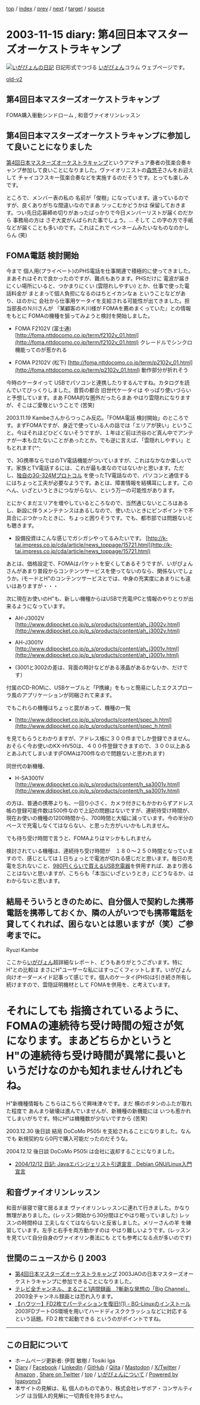 [top](../index.html) 
 / [index](index.html) 
 / [prev](ig031114.html) 
 / [next](ig031116.html) 
 / [target](https://www.igapyon.jp/igapyon/diary/2003/ig031115.html) 
 / [source](https://github.com/igapyon/diary/blob/master/2003/ig031115.src.md) 

2003-11-15 diary: 第4回日本マスターズオーケストラキャンプ
=====================================================================================================
[![いがぴょんの日記](https://www.igapyon.jp/igapyon/diary/images/iga202308_64.jpg "いがぴょん")](https://www.igapyon.jp/igapyon/diary/memo/memoigapyon.html) 日記形式でつづる [いがぴょん](https://www.igapyon.jp/igapyon/diary/memo/memoigapyon.html)コラム ウェブページです。

[old-v2](ig031115-orig.html)

## 第4回日本マスターズオーケストラキャンプ

FOMA購入衝動シンドローム , 和音ヴァイオリンレッスン


## 第4回日本マスターズオーケストラキャンプに参加して良いことになりました

[第4回日本マスターズオーケストラキャンプ](http://www.jao.or.jp/115/html/new/masters4.html)というアマチュア奏者の弦楽合奏キャンプ参加して良いことになりました。ヴァイオリニストの[森悠子](http://www.cem-musicdojo.org/)さんをお迎えして チャイコフスキー弦楽合奏などを実施するのだそうです。とっても楽しみです。

ところで、メンバー表の私の 名前が「俊樹」になっています。違っているのですが、良くありがちな間違いなのでまあ ツッこむかどうかは 保留しておきます。つい先日応募締め切りがあったばっかりで今日メンバーリストが届くのだから 事務局の方は さぞ大変がんばられた事でしょう。… そして この字の方で手紙などが届くことも多いのです。これはこれで ペンネームみたいなものなのかしらん
(笑)

## FOMA電話 検討開始

今まで 個人用(プライベート)のPHS電話を仕事関連で積極的に使ってきました。まあそれはそれで良かったのですが、難点もあります。PHSだけに 電波が届きにくい場所にいると、つかまりにくい
(雲隠れしやすい) とか、仕事で使った電話料金が まとまって個人負担になるのはちとイカンなぁ ということなどがあり、ほのかに 会社から仕事用ケータイを支給される可能性が出てきました。担当部長のＮ川さんが 『某顧客のＫ川様が FOMAを薦めまくっていた』との情報をもとに
FOMAの機種を狙ってみようと検討を開始しました。

* FOMA F2102V (富士通)
  [http://foma.nttdocomo.co.jp/term/f2102v_01.html](http://foma.nttdocomo.co.jp/term/f2102v_01.html)
  クレードルでシンクロ機能ってのが惹かれる
  
* FOMA P2102V (松下)
  [http://foma.nttdocomo.co.jp/term/p2102v_01.html](http://foma.nttdocomo.co.jp/term/p2102v_01.html)
  動作部分が折れそう

今時のケータイって USBでパソコンと連携したりするんですね。カタログを読んでいてびっくりしました。音質の都合 旧世代ケータイは やっぱり使いづらいと予想しています。まあ FOMA的な圏外だったらまあ やはり雲隠れになりますが、そこはご愛敬ということで (苦笑)

2003.11.19 Kambeさんからつっこみ反応。「FOMA電話 検討開始」のところです。まずFOMAですが、身近で使っている人の話では「エリアが狭い」ということ。今はそれほどひどくないそうですが、１年ほど前は渋谷のど真ん中でアンテナが一本も立たないことがあったとか。でも逆に言えば、「雲隠れしやすい」ともとれます(^^;

で、3G携帯ならではのTV電話機能がついていますが、これはなかなか楽しいです。家族とTV電話するには、これが最も楽なのではないかと思います。ただし、[独自の3G-324Mプロトコル](http://ascii24.com/news/i/topi/article/2003/03/25/print/642635.html) を使ったTV電話なので、パソコンと通信するにはちょっと工夫が必要なようです。あとは、障害情報を結構耳にします。このへん、いざというときにつながらない、という万一の可能性があります。

とにかくまだエリアを増やしているところなので、当然通じないところはあるし、新設に伴うメンテナンスはあるしなので、使いたいときにピンポイントで不具合にぶつかったときに、ちょっと困りそうです。でも、都市部では問題ないとも聴きます。

* 設備投資はこんな感じでガシガシやってるみたいです。
  [http://k-tai.impress.co.jp/cda/article/news_toppage/15721.html](http://k-tai.impress.co.jp/cda/article/news_toppage/15721.html)

あとは、価格設定で、FOMAはパケットを安くしてあるそうですが、いがぴょんさんがあまり普段からコンテンツサービスを使ってないのなら、関係ないでしょうか。iモードとH"のコンテンツサービスとでは、中身の充実度にあまりにも違いはありますが・・・

次に現在お使いのH"も、新しい機種からはUSBで充電/PCと情報のやりとりが出来るようになっています。

* AH-J3002V
  [http://www.ddipocket.co.jp/p_s/products/content/ah_j3002v.html](http://www.ddipocket.co.jp/p_s/products/content/ah_j3002v.html)
  
* AH-J3001V
  [http://www.ddipocket.co.jp/p_s/products/content/ah_j3001v.html](http://www.ddipocket.co.jp/p_s/products/content/ah_j3001v.html)
  
* (3001と3002の差は、背面の時計などがある液晶があるかないか、だけです）

付属のCD-ROMに、USBケーブルと「P携線」をもっと簡易にしたエクスプローラ風のアプリケーションが同梱されて来ます。

でもこれらの機種はちょっと罠があって、機種の一覧

* [http://www.ddipocket.co.jp/p_s/products/content/spec_h.html](http://www.ddipocket.co.jp/p_s/products/content/spec_h.html)

を見てもらうとわかりますが、アドレス帳に３００件までしか登録できません。おそらく今お使いのKX-HV50は、４００件登録できますので、３００以上あるとあふれてしまいます(FOMAは700件なので問題ないと思われます)

同世代の新機種、

* H-SA3001V
  [http://www.ddipocket.co.jp/p_s/products/content/h_sa3001v.html](http://www.ddipocket.co.jp/p_s/products/content/h_sa3001v.html)

の方は、普通の携帯よりも、一回り小さく、カメラ付きにもかかわらずアドレス帳の登録可能件数は500件なので上記の問題はないですが、連続待受け時間が、現在お使いの機種の1200時間から、700時間と大幅に減っています。今の半分のペースで充電しなくてはならない、と思った方がいいかもしれません。

でも待ち受け時間で言うと、FOMAよりはマシかもしれません

検討されている機種は、連続待ち受け時間が　１８０～２５０時間となっていますので、感じとしては１日ちょっとで電池が切れる感じだと思います。毎日の充電を忘れないこと、[980円くらいで買えるUSB充電器](http://www.myagency.jp/phone/uz01d.html)を併用すれば、あまり困ることはないと思いますが、こちらも「本当にいざというとき」にどうなるか、はわからないと思います。

結局そういうときのために、自分個人で契約した携帯電話を携帯しておくか、隣の人がいつでも携帯電話を貸してくれれば、困らないとは思いますが（笑）ご参考までに。
--
Ryuzi Kambe

ここから[いがぴょん](https://www.igapyon.jp/igapyon/diary/memo/memoigapyon.html)超詳細なレポート、どうもありがとうございます。特に H"との比較は まさにH"ユーザーな私にはすっごくフィットします。いがぴょん向けオーダーメイド記事って感じです。個人のケータイ(PHS)は引き続き所有し続けますので、雲隠証明機材として FOMAを併用を、と考えています。
# それにしても 指摘されているように、FOMAの連続待ち受け時間の短さが気になります。まあどちらかというと H"の連続待ち受け時間が異常に長いというだけなのかも知れませんけれどもね。

H"新機種情報も こちらはこちらで興味津々です。まだ 横のボタンのふたが取れた程度で あんまり破壊は進んでいませんが、新機種の新機能には いつも惹かれてしまいがちです。特にH"は機種数が少ないですから (苦笑)

2003.12.30 後日談 結局 DoCoMo P505i を支給されることになりました。なんでも 新規契約なら0円で購入可能だったのだそうな。

2004.12.12 後日談 DoCoMo P505i は会社に返却することになりました。

* [2004/12/12 日記: Javaエバンジェリスト引退宣言 , Debian GNU/Linux入門宣言](../2004/ig041212.html)

## 和音ヴァイオリンレッスン

和音が昼寝で寝て居るまま ヴァイオリンレッスンに連れて行きました。かなり無理がありました。(レッスン開始から30分間ほどやはり眠っていました) レッスンの時間枠は 工夫しなくてはならないと反省しました。メリーさんの羊 を練習しています。左手と右手を両方動かすのは やはり難しいようです。(レッスンを見ていて自分自身のヴァイオリン奏法にも とても参考になる点が多いのです)

## 世間のニュースから () 2003

* [第4回日本マスターズオーケストラキャンプ](http://www.jao.or.jp/115/html/new/masters4.html)  2003JAOの日本マスターズオーケストラキャンプに参加できることになりました。
* [テレビ全チャンネル、まるごと1週間録画　?斬新な発想の「Big Channel」](http://www.zdnet.co.jp/broadband/0311/11/lp14.html)  2003全チャンネル録画とは恐れ入ります。
* [【ハウツー】FD2枚でパーティションを復旧!(1) - BG-Linuxのインストール](http://pcweb.mycom.co.jp/news/2003/11/10/16.html)  2003FDブートOS環境を用いてハードディスククラッシュなどに対応する という話題。FD２枚で起動できる というのがポイントですね。


----------------------------------------------------------------------------------------------------

## この日記について

* ホームページ更新者: 伊賀 敏樹 / Tosiki Iga
* [Diary](https://www.igapyon.jp/igapyon/diary/) / [Facebook](https://www.facebook.com/igapyon) / [LinkedIn](https://www.linkedin.com/in/toshikiiga) / [GitHub](https://github.com/igapyon) / [Qiita](https://qiita.com/igapyon) / [Mastodon](https://social.vivaldi.net/@igapyon) / [X/Twitter](https://twitter.com/ToshikiIga) / [Amazon](https://www.amazon.co.jp/%E4%BC%8A%E8%B3%80-%E6%95%8F%E6%A8%B9/e/B004LTQWCQ) ,
[Share on Twitter](https://twitter.com/intent/tweet?hashtags=igapyon%2Cdiary%2C%E3%81%84%E3%81%8C%E3%81%B4%E3%82%87%E3%82%93&text=%E7%AC%AC4%E5%9B%9E%E6%97%A5%E6%9C%AC%E3%83%9E%E3%82%B9%E3%82%BF%E3%83%BC%E3%82%BA%E3%82%AA%E3%83%BC%E3%82%B1%E3%82%B9%E3%83%88%E3%83%A9%E3%82%AD%E3%83%A3%E3%83%B3%E3%83%97&url=https%3A%2F%2Fwww.igapyon.jp%2Figapyon%2Fdiary%2F2003%2Fig031115.html) / [top](../index.html) / [いがぴょんについて](https://www.igapyon.jp/igapyon/diary/memo/memoigapyon.html) / [Powered by Igapyonv3](https://github.com/igapyon/igapyonv3)
* 本サイトの見解は、私 個人のものであり、株式会社レザボア・コンサルティング は当個人的見解に一切責任を持ちません。 
